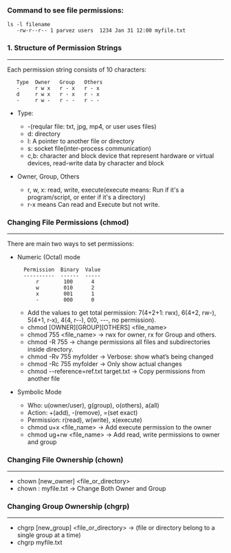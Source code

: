 ### Command to see file permissions:
```commandline
ls -l filename
   -rw-r--r-- 1 parvez users  1234 Jan 31 12:00 myfile.txt
```

### 1. Structure of Permission Strings
---

Each permission string consists of 10 characters:
   ```
      Type  Owner   Group   Others
      -     r w x   r - x   r - x
      d     r w x   r - x   r - x
      -     r w -   r - -   r - -
   ```

- Type:
   -  -(reqular file: txt, jpg, mp4, or user uses files)
   -  d: directory
   -  l: A pointer to another file or directory
   -  s: socket file(inter-process communication)
   -  c,b: character and block device that represent hardware or virtual devices, read-write data by character and block
  
- Owner, Group, Others
   - r, w, x: read, write, execute(execute means: Run if it's a program/script, or enter if it's a directory)
   - r-x means Can read and Execute but not write.

### Changing File Permissions (chmod)
---

There are main two ways to set permissions:
- Numeric (Octal) mode
  ```
    Permission  Binary  Value 
    ----------  ------  ----- 
        r        100      4     
        w        010      2     
        x        001      1     
        -        000      0     
  ```
  - Add the values to get total permission: 7(4+2+1: rwx), 6(4+2, rw-), 5(4+1, r-x), 4(4, r--), 0(0, ---, no permission).
  - chmod [OWNER][GROUP][OTHERS] <file_name>
  - chmod 755 <file_name> -> rwx for owner, rx for Group and others.
  - chmod -R 755 <directory> -> change permissions all files and subdirectories inside directory.
  - chmod -Rv 755 myfolder  -> Verbose: show what’s being changed
  - chmod -Rc 755 myfolder  -> Only show actual changes
  - chmod --reference=ref.txt target.txt -> Copy permissions from another file

- Symbolic Mode
  - Who: u(owner/user), g(group), o(others), a(all)
  - Action: +(add), -(remove), =(set exact)
  - Permission: r(read), w(write), x(execute)
  - chmod u+x <file_name>  -> Add execute permission to the owner
  - chmod ug+rw <file_name> -> Add read, write permissions to owner and group


### Changing File Ownership (chown)
---
- chown [new_owner] <file_or_directory>
- chown <owner>:<group> myfile.txt -> Change Both Owner and Group


### Changing Group Ownership (chgrp)
---
- chgrp [new_group] <file_or_directory>  -> (file or directory belong to a single group at a time)
- chgrp <group> myfile.txt

